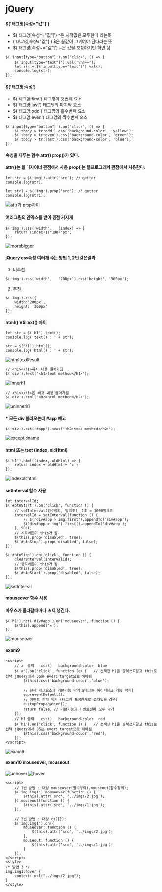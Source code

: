 # jQuery
#### $('태그명[속성="값"]')
- $('태그명[속성^="값"]')	^은 시작값은 모두한다 라는뜻
- $('태그명[속성$="값"]')	$은 끝값이 그거여야 된다라는 뜻
- $('태그명[속성~="값"]')	~은 값을 포함하기만 하면 됨
```
$('input[type="button"]').on('click', () => {
	$('input[type="text"]').val('안녕~~');
	let str = $('input[type="text"]').val();
	console.log(str);
});
```
#### $('태그명:속성')
- $('태그명:first')    태그명의 첫번째 요소
- $('태그명:last')     태그명의 마지막 요소	
- $('태그명:odd')      태그명의 홀수번째 요소
- $('태그명:even')     태그명의 짝수번째 요소
```
$('input[type="button"]').on('click', () => {
    $('tbody > tr:odd').css('background-color', 'yellow');
	$('tbody > tr:even').css('background-color', 'green');
	$('tbody > tr:last').css('background-color', 'blue');
});
```
#### 속성을 다루는 함수 attr() prop()가 있다.
#### attr()는 웹 디자이너 관점에서 사용 prop()는 웹프로그래머 관점에서 사용한다.
```
let str = $('img').attr('src'); // getter
console.log(str);
```
```
let str1 = $('img').prop('src'); // getter
console.log(str1);
```
![attr과 prop차이](img/attrpropResult.png)
#### 여러그림의 인덱스를 받아 점점 커지게
```
$('img').css('width',	(index) => {
	return (index+1)*100+'px';
});
```
![morebigger](img/morebigger.png)
#### jQuery css속성 여러개 주는 방법 1, 2번 같은결과
1. 비추천
```
$('img').css('width',	'200px').css('height', '300px');
```
2. 추천
```
$('img').css({
	width:'200px',
	height: '300px'
});
```
#### html() VS text() 차이
```
let str = $('h1').text();
console.log('text() : ' + str);
		
str = $('h1').html();
console.log('html() : ' + str);
```
![htmltextResult](img/htmltextResult.png)
```
// <h1></h1>까지 내용 들어가짐
$('div').text('<h1>text method</h1>');
```
![innerh1](img/innerh1.png)
```
// <h1></h1>은 빼고 내용 들어가짐
$('div').html('<h2>html method</h2>');
```
![uninnerh1](img/uninnerh1.png)
#### * 모든 div 불러오는데 #app 빼고
```
$('div').not('#app').text('<h2>text method</h2>');
```
![exceptIdname](img/exceptIdname.png)
#### html 또는 text (index, oldHtml)
```
$('h1').html((index, oldHtml) => {
	return index + oldHtml + '★';
});
```
![indexoldhtml](img/indexoldhtml.png)
#### setInterval 함수 사용
```
let intervalId;
$('#btnStart').on('click', function () {
	// setInterval(함수정의, 밀리초)  1초 = 1000밀리초
	intervalId = setInterval(function () {
 		// $('div#app > img:first').appendTo('div#app');
		$('div#app > img').first().appendTo('div#app');
	}, 500);
	// 시작버튼이 this가 됨
	$(this).prop('disabled', true);
	$('#btnStop').prop('disabled', false);
});
	
$('#btnStop').on('click', function () {
	clearInterval(intervalId);
	// 중지버튼이 this가 됨
	$(this).prop('disabled', true);
	$('#btnStart').prop('disabled', false);
});
```
![setInterval](img/setInterval.png)
#### mouseover 함수 사용
#### 마우스가 올라갈때마다 ★이 생긴다. 
```
$('h1').not('div#app').on('mouseover', function () {
	$(this).append('★');
});
```
![mouseover](img/mouseover.png)
#### exam9
```
<script>
	// a  클릭   css()   background-color  blue
	$('a').on('click', function (e) {	// 선택한 h1을 중복쓰지말고 this로 선택 jQuery에서 JS는 event target으로 해야됨
		$(this).css('background-color','blue');
		
		// 현재 태그요소의 기본기능 막기(a태그는 하이퍼링크 기능 막기)
		e.preventDefault();
		// 이벤트 전파 막기 (태그가 포함관계로 겹쳐있을 경우)
		e.stopPropagation();
		return false; // 기본기능과 이벤트전파 모두 막기
	});
	// h1 클릭   css()   background-color  red
	$('h1').on('click', function () {	// 선택한 h1을 중복쓰지말고 this로 선택 jQuery에서 JS는 event target으로 해야됨
		$(this).css('background-color','red');
	});
</script>
```
![exam9](img/exam9.png)
#### exam10 mouseover, mouseout
![unhover](img/unhover.png)
![hover](img/hover.png)
```
<script>
	// 1번 방법 : 대상.mouseover(함수정의).mouseout(함수정의);
	$('img.img1').mouseover(function () {
		$(this).attr('src', '../imgs/2.jpg');
	}).mouseout(function () {
		$(this).attr('src', '../imgs/1.jpg');
	});

	// 2번 방법 : 대상.on({});
	$('img.img1').on({
		mouseover: function () {
			$(this).attr('src', '../imgs/2.jpg');
		},
		mouseout: function () {
			$(this).attr('src', '../imgs/1.jpg');
		}
	});
</script>
<style>
/* 방법 3 */
img.img1:hover {
	content: url("../imgs/2.jpg");
}
</style>
```